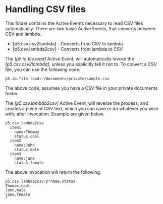 Handling CSV files
===============

This folder contains the Active Events necessary to read CSV files automatically. There are two basic Active Events, that converts between CSV and lambda.

* [p5.csv.csv2lambda] - Converts from CSV to lambda
* [p5.csv.lambda2csv] - Converts from lambda to CSV

The *[p5.io.file.load]* Active Event, will automatically invoke the *[p5.csv.csv2lambda]*, unless you explicitly tell it not to. To convert a CSV file, you can use the 
following code.

```
p5.io.file.load:~/documents/private/sample.csv
```

The above code, assumes you have a CSV file in your private documents folder.

The *[p5.csv.lambda2csv]* Active Event, will reverse the process, and creates a piece of CSV text, which you can save or do whatever you wish with, after invocation.
Example are given below.

```
p5.csv.lambda2csv
  item1
    name:Thomas
    status:cool
  item2
    name:John
    status:male
  item3
    name:jane
    status:female
```

The above invocation will return the following.

```
p5.csv.lambda2csv:@"name,status
Thomas,cool
John,male
jane,female
"
```

